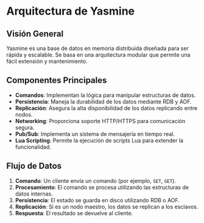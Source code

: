 # Arquitectura de Yasmine

## Visión General

Yasmine es una base de datos en memoria distribuida diseñada para ser rápida y escalable. Se basa en una arquitectura modular que permite una fácil extensión y mantenimiento.

## Componentes Principales

- **Comandos**: Implementan la lógica para manipular estructuras de datos.
- **Persistencia**: Maneja la durabilidad de los datos mediante RDB y AOF.
- **Replicación**: Asegura la alta disponibilidad de los datos replicando entre nodos.
- **Networking**: Proporciona soporte HTTP/HTTPS para comunicación segura.
- **Pub/Sub**: Implementa un sistema de mensajería en tiempo real.
- **Lua Scripting**: Permite la ejecución de scripts Lua para extender la funcionalidad.

## Flujo de Datos

1. **Comando**: Un cliente envía un comando (por ejemplo, `SET`, `GET`).
2. **Procesamiento**: El comando se procesa utilizando las estructuras de datos internas.
3. **Persistencia**: El estado se guarda en disco utilizando RDB o AOF.
4. **Replicación**: Si es un nodo maestro, los datos se replican a los esclavos.
5. **Respuesta**: El resultado se devuelve al cliente.


